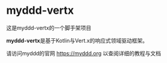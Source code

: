 # myddd-vertx

这是myddd-vertx的一个脚手架项目

**myddd-vertx**是基于Kotlin与Vert.x的响应式领域驱动框架。

请访问myddd的官网 https://myddd.org  以查阅详细的教程与文档
